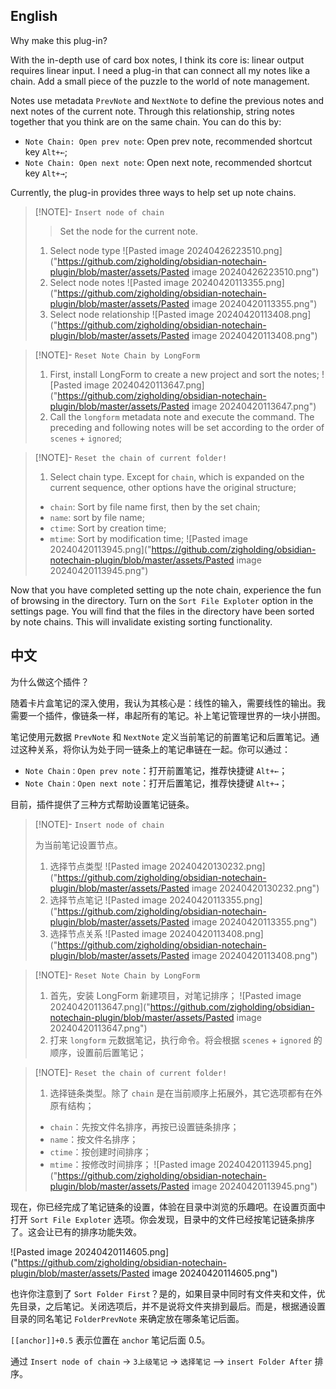 
## English

Why make this plug-in? 

With the in-depth use of card box notes, I think its core is: linear output requires linear input. I need a plug-in that can connect all my notes like a chain. Add a small piece of the puzzle to the world of note management.

Notes use metadata `PrevNote` and `NextNote` to define the previous notes and next notes of the current note. Through this relationship, string notes together that you think are on the same chain. You can do this by:
- `Note Chain: Open prev note`: Open prev note, recommended shortcut key `Alt+←`;
- `Note Chain: Open next note`: Open next note, recommended shortcut key `Alt+→`;


Currently, the plug-in provides three ways to help set up note chains.


> [!NOTE]- `Insert node of chain`
> > Set the node for the current note.
> 1. Select node type
> ![Pasted image 20240426223510.png]("https://github.com/zigholding/obsidian-notechain-plugin/blob/master/assets/Pasted image 20240426223510.png")
> 2. Select node notes
> ![Pasted image 20240420113355.png]("https://github.com/zigholding/obsidian-notechain-plugin/blob/master/assets/Pasted image 20240420113355.png")
> 3. Select node relationship
> ![Pasted image 20240420113408.png]("https://github.com/zigholding/obsidian-notechain-plugin/blob/master/assets/Pasted image 20240420113408.png")

> [!NOTE]- `Reset Note Chain by LongForm`
> 1. First, install LongForm to create a new project and sort the notes;
> ![Pasted image 20240420113647.png]("https://github.com/zigholding/obsidian-notechain-plugin/blob/master/assets/Pasted image 20240420113647.png")
> 2. Call the `longform` metadata note and execute the command. The preceding and following notes will be set according to the order of `scenes` + `ignored`;

> [!NOTE]- `Reset the chain of current folder!`
> 1. Select chain type. Except for `chain`, which is expanded on the current sequence, other options have the original structure;
> - `chain`: Sort by file name first, then by the set chain;
> - `name`: sort by file name;
> - `ctime`: Sort by creation time;
> - `mtime`: Sort by modification time;
> ![Pasted image 20240420113945.png]("https://github.com/zigholding/obsidian-notechain-plugin/blob/master/assets/Pasted image 20240420113945.png")

Now that you have completed setting up the note chain, experience the fun of browsing in the directory. Turn on the `Sort File Exploter` option in the settings page. You will find that the files in the directory have been sorted by note chains. This will invalidate existing sorting functionality.





## 中文

为什么做这个插件？

随着卡片盒笔记的深入使用，我认为其核心是：线性的输入，需要线性的输出。我需要一个插件，像链条一样，串起所有的笔记。补上笔记管理世界的一块小拼图。

笔记使用元数据 `PrevNote` 和 `NextNote` 定义当前笔记的前置笔记和后置笔记。通过这种关系，将你认为处于同一链条上的笔记串链在一起。你可以通过：
- `Note Chain：Open prev note`：打开前置笔记，推荐快捷键  `Alt+←`；
- `Note Chain：Open next note`：打开后置笔记，推荐快捷键 `Alt+→`；

目前，插件提供了三种方式帮助设置笔记链条。


> [!NOTE]- `Insert node of chain`
> 
> 为当前笔记设置节点。
> 1. 选择节点类型
> ![Pasted image 20240420130232.png]("https://github.com/zigholding/obsidian-notechain-plugin/blob/master/assets/Pasted image 20240420130232.png")
> 2. 选择节点笔记
> ![Pasted image 20240420113355.png]("https://github.com/zigholding/obsidian-notechain-plugin/blob/master/assets/Pasted image 20240420113355.png")
> 3. 选择节点关系
> ![Pasted image 20240420113408.png]("https://github.com/zigholding/obsidian-notechain-plugin/blob/master/assets/Pasted image 20240420113408.png")

> [!NOTE]- `Reset Note Chain by LongForm`
> 1. 首先，安装 LongForm 新建项目，对笔记排序；
> ![Pasted image 20240420113647.png]("https://github.com/zigholding/obsidian-notechain-plugin/blob/master/assets/Pasted image 20240420113647.png")
> 2. 打来 `longform` 元数据笔记，执行命令。将会根据 `scenes` + `ignored` 的顺序，设置前后置笔记；

> [!NOTE]- `Reset the chain of current folder!`
> 1. 选择链条类型。除了 `chain` 是在当前顺序上拓展外，其它选项都有在外原有结构；
> 	- `chain`：先按文件名排序，再按已设置链条排序；
> 	- `name`：按文件名排序；
> 	- `ctime`：按创建时间排序；
> 	- `mtime`：按修改时间排序；
> ![Pasted image 20240420113945.png]("https://github.com/zigholding/obsidian-notechain-plugin/blob/master/assets/Pasted image 20240420113945.png")




现在，你已经完成了笔记链条的设置，体验在目录中浏览的乐趣吧。在设置页面中打开 `Sort File Exploter` 选项。你会发现，目录中的文件已经按笔记链条排序了。这会让已有的排序功能失效。

![Pasted image 20240420114605.png]("https://github.com/zigholding/obsidian-notechain-plugin/blob/master/assets/Pasted image 20240420114605.png")

也许你注意到了 `Sort Folder First`？是的，如果目录中同时有文件夹和文件，优先目录，之后笔记。关闭选项后，并不是说将文件夹排到最后。而是，根据通设置目录的同名笔记 `FolderPrevNote` 来确定放在哪条笔记后面。

`[[anchor]]+0.5` 表示位置在 `anchor` 笔记后面 0.5。

通过 `Insert node of chain` -> `3上级笔记` -> `选择笔记` --> `insert Folder After` 排序。


